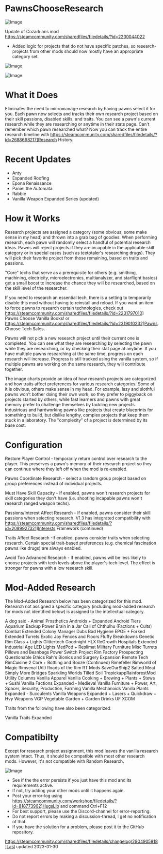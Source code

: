 # PawnsChooseResearch

![Image](https://i.imgur.com/buuPQel.png)

Update of Cozarkians mod
https://steamcommunity.com/sharedfiles/filedetails/?id=2230044022

- Added logic for projects that do not have specific patches, so research-projects from other mods should now mostly have an appropriate category set.

![Image](https://i.imgur.com/pufA0kM.png)

	
![Image](https://i.imgur.com/Z4GOv8H.png)

# What it Does


Eliminates the need to micromanage research by having pawns select it for you. Each pawn now selects and tracks their own research project based on their skill passions, disabled skills, and traits. You can see a pawn's current research while they are researching or anytime in their stats page. Can't remember which pawn researched what? Now you can track the entire research timeline with https://steamcommunity.com/sharedfiles/filedetails/?id=2688698217]Research History.

# Recent Updates

- Anty
- Expanded Roofing
- Epona Renaissance
- Paniel the Automata
- Rabbie
- Vanilla Weapon Expanded Series (updated)


# How it Works


Research projects are assigned a category (some obvious, some make sense in my head) and thrown into a grab bag of goodies. When performing research, each pawn will randomly select a handful of potential research ideas. Pawns will reject projects if they are incapable in the applicable skill category or in special cases (such as teetotaler's researching drugs). They will pick their favorite project from those remaining, based on traits and passions. 

"Core" techs that serve as a prerequisite for others (e.g. smithing, machining, electricity, microelectronics, multianalyzer, and starflight basics) get a small boost to increase the chance they will be researched, based on the skill level of the researcher.

If you need to research an essential tech, there is a setting to temporarily disable this mod without having to reinstall and reload. If you want an item to force pawns to research certain technologies, check out https://steamcommunity.com/sharedfiles/filedetails/?id=2231797010] Pawns Choose Vanilla Books! or https://steamcommunity.com/sharedfiles/filedetails/?id=2319010232]Pawns Choose Tech Sales. 

Pawns will not pick a new research project until their current one is completed. You can see what they are researching by selecting the pawn while they are researching, or by checking their stat page at anytime. If you have multiple pawns researching at the same time, progress on each research will increase. Progress is still tracked using the vanilla system, so if multiple pawns are working on the same research, they will contribute together.

The image charts provide an idea of how research projects are categorized and how traits affect preferences for various research categories. Some of it is obvious, others make sense in my head. For example, lazy and slothful pawns won't bother doing their own work, so they prefer to piggyback on projects started by others, while fast learners and pawns with great memory prefer to challenge themselves by tackling new projects. Industrious and hardworking pawns like projects that create blueprints for something to build, but dislike lengthy, complex projects that keep them stuck in a laboratory. The "complexity" of a project is determined by its base cost.

# Configuration

Restore Player Control - temporarily return control over research to the player. This preserves a pawn's memory of their research project so they can continue where they left off when the mod is re-enabled.

Pawns Coordinate Research - select a random group project based on group preferences instead of individual projects.

Must Have Skill Capacity - If enabled, pawns won't research projects for skill categories they don't have (i.e. shooting incapable pawns won't research ranged weapon techs).

Passions/Interest Affect Research - If enabled, pawns consider their skill passions when selecting research. V1.3 has integrated compatibility with https://steamcommunity.com/sharedfiles/filedetails/?id=2089927321]Interests Framework (continued)

Traits Affect Research -If enabled, pawns consider traits when selecting research. Certain special trait-based preferences (e.g. chemical fascination pawns like drugs) are always enabled.

Avoid Too Advanced Research - If enabled, pawns will be less likely to choose projects with tech levels above the player's tech level. The effect is stronger for pawns with a low research skill.

# Mod-Added Research


The Mod-Added Research below has been categorized for this mod. Research not assigned a specific category (including mod-added research for mods not identified below) is assigned to the intellectual category.

A dog said - Animal Prosthetics
Androids + Expanded
Android Tiers
Aquarium
Backup Power
Brain in a Jar
Call of Chthulhu (Factions + Cults) 
Combat Extended
Colony Manager
Dubs Bad Hygiene
EPOE + Forked
Extended Turrets
Exotic Joy
Fences and Floors
Fluffy Breakdowns
Genetic Rim
Glass + Lights
Glittertech
Goodnight
HLX ReGrowth
Hospitals Extended
Industrial Age
LED Lights
MedPod + Replimat
Military Furniture
Misc Turrets
Pillows and Beanbags
Power Switch 
Project Rim Factory
Prospecting
Questionable Ethics
Rah's Bionics and Surgery Expansion
Remote Tech
RimCuisine 2 Core + Bottling and Booze (Continued)
Rimefeller
Rimworld of Magic
Rimsenal (All)
Roads of the Rim
RT Mods
SaveOurShip2
Salted Meat
Simply More Bridges
Sparkling Worlds
Tilled Soil
TropickappRainforestMod
Utility Columns
Vanilla Apparel
Vanilla Cooking + Brewing + Plants + Stews + Sushi
Vanilla Factions Expanded - Medieval
Vanilla Furniture + Power, Art, Spacer, Security, Production, Farming
Vanilla Mechanoids
Vanilla Plants Expanded - Succulents
Vanilla Weapons Expanded + Lasers + Quickdraw + Hvy Weapons
VGP Vegetable Garden + Garden Drinks UF
XCOM

Traits from the following have also been categorized:

Vanilla Traits Expanded

# Compatibilty


Except for research project assignment, this mod leaves the vanilla research system intact. Thus, it should be compatible with most other research mods. However, it's not compatible with Random Research. 

![Image](https://i.imgur.com/PwoNOj4.png)



-  See if the the error persists if you just have this mod and its requirements active.
-  If not, try adding your other mods until it happens again.
-  Post your error-log using https://steamcommunity.com/workshop/filedetails/?id=818773962]HugsLib and command Ctrl+F12
-  For best support, please use the Discord-channel for error-reporting.
-  Do not report errors by making a discussion-thread, I get no notification of that.
-  If you have the solution for a problem, please post it to the GitHub repository.


https://steamcommunity.com/sharedfiles/filedetails/changelog/2904905818]Last updated 2023-01-30
